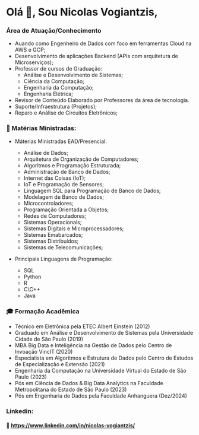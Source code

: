 # Olá 👋, Sou Nicolas Vogiantzis,

### Área de Atuação/Conhecimento

- Auando como Engenheiro de Dados com foco em ferramentas Cloud na AWS e GCP;
- Desenvolvimento de aplicações Backend (APIs com arquitetura de Microserviços);
- Professor de cursos de Graduação:
   - Análise e Desenvolvimento de Sistemas;
   - Ciência da Computação;
   - Engenharia da Computação;
   - Engenharia Elétrica;
- Revisor de Conteúdo Elaborado por Professores da área de tecnologia.
- Suporte/Infraestrutura (Projetos);
- Reparo e Análise de Circuitos Eletrônicos;

### :triangular_flag_on_post: Matérias Ministradas:

- Máterias Ministradas EAD/Presencial:
  - Análise de Dados;
  - Arquitetura de Organização de Computadores;
  - Algoritmos e Programação Estruturada;
  - Administração de Banco de Dados;
  - Internet das Coisas (IoT);
  - IoT e Programação de Sensores;
  - Linguagem SQL para Programação de Banco de Dados;
  - Modelagem de Banco de Dados;
  - Microcontroladores;
  - Programação Orientada a Objetos;
  - Redes de Computadores;
  - Sistemas Operacionais;
  - Sistemas Digitais e Microprocessadores;
  - Sistemas Emabarcados;
  - Sistemas Distribuídos;
  - Sistemas de Telecomunicações;

- Principais Linguagens de Programação:
  - SQL
  - Python
  - R
  - C\C++
  - Java
  <!-- - NodeJs
  - PHP
  -->

  
  
### :mortar_board: Formação Acadêmica 

- Técnico em Eletrônica pela ETEC Albert Einstein (2012) 
- Graduado em Análise e Desenvolvimento de Sistemas pela Universidade Cidade de São Paulo (2019) 
- MBA Big Data e Inteligência na Gestão de Dados pelo Centro de Invoação VincIT (2020) 
- Especialista em Algoritmos e Estrutura de Dados pelo Centro de Estudos de Especialização e Extensão (2021)
- Engenharia da Computação na Universidade Virtual do Estado de São Paulo (2023)
- Pós em Ciência de Dados & Big Data Analytics na Faculdade Metropolitana do Estado de São Paulo (2023)
- Pós em Engenharia de Dados pela Faculdade Anhanguera (Dez/2024)



  
### Linkedin:
#### :link: https://www.linkedin.com/in/nicolas-vogiantzis/
<!--
![Top Langs](https://github-readme-stats.vercel.app/api/top-langs/?username=nickvgs&hide_progress=false)
# Dados Técnicos do GitHub

<p align="center">
<a href="https://github.com/anuraghazra/github-readme-stats">
  <img align="center" src="https://github-readme-stats.vercel.app/api/top-langs/?username=nickvgs&layout=compact&theme=dark" /> 
</a> 
</p>
-->


<!--
**nickvgs/nickvgs** is a ✨ _special_ ✨ repository because its `README.md` (this file) appears on your GitHub profile.

Here are some ideas to get you started:

- 🔭 I’m currently working on ...
- 🌱 I’m currently learning ...
- 👯 I’m looking to collaborate on ...
- 🤔 I’m looking for help with ...
- 💬 Ask me about ...
- 📫 How to reach me: ...
- 😄 Pronouns: ...
- ⚡ Fun fact: ...
-->
